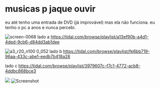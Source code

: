 # musicas p jaque ouvir

eu até tenho uma entrada de DVD (já improvável) mas ela não funciona. eu tenho o pc a anos e nunca percebi.

![screen-0068](https://user-images.githubusercontent.com/67103901/184951326-45f182fd-35cc-4cba-a146-38262c8ba956.jpg)
lado a
https://tidal.com/browse/playlist/a13ef90b-a4d1-4ded-9cb6-d84dd3ab1dee

![a3_r20_n100 0_052](https://user-images.githubusercontent.com/67103901/184951359-5e3d1019-1853-4890-b774-d4b6f60800dc.jpg)
lado b
https://tidal.com/browse/playlist/fe6bb719-96aa-433c-abe1-eedb7b418a28


lado c
https://tidal.com/browse/playlist/3979607c-f7c1-4772-acb8-4ddbc868bce3

![](https://github.com/[username]/[reponame]/blob/[branch]/image.jpg?raw=true)
![Screenshot](screenshot.png)
